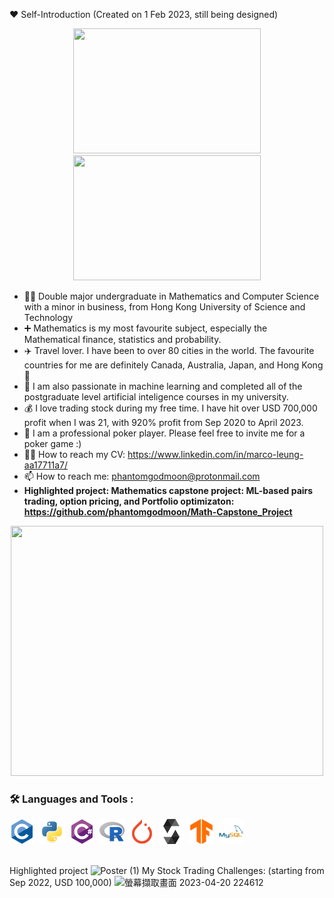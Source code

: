 ❤️ Self-Introduction (Created on 1 Feb 2023, still being designed)


<div id="header" align="center">
  <img src="https://www.telegraph.co.uk/content/dam/betting/Better-Collective/8-Classic.jpg" width="300" height="200"/>
  <img src="https://miro.medium.com/max/1400/1*L76A5gL6176UbMgn7q4Ybg.jpeg" width="300" height="200"/>
</div>

- 🧑‍🎓 Double major undergraduate in Mathematics and Computer Science with a minor in business, from Hong Kong University of Science and Technology
- ➕ Mathematics is my most favourite subject, especially the Mathematical finance, statistics and probability. 
- ✈️ Travel lover. I have been to over 80 cities in the world. The favourite countries for me are definitely Canada, Australia, Japan, and Hong Kong 🥰
- 🤖 I am also passionate in machine learning and completed all of the postgraduate level artificial inteligence courses in my university.
- 💰 I love trading stock during my free time. I have hit over USD 700,000 profit when I was 21, with 920% profit from Sep 2020 to April 2023.
- 🎲 I am a professional poker player. Please feel free to invite me for a poker game :)
- 👨‍💼 How to reach my CV: https://www.linkedin.com/in/marco-leung-aa17711a7/
- 📫 How to reach me: phantomgodmoon@protonmail.com
- <b>Highlighted project: Mathematics capstone project: ML-based pairs trading, option pricing, and Portfolio optimizaton: https://github.com/phantomgodmoon/Math-Capstone_Project </b>


<div id="header" align="center">
  <img src="https://media.cntraveler.com/photos/56cb8369b19e7d9b785203a5/master/w_2048,h_1536,c_limit/Beautiful-Canada-Stanley-Park.jpg" width="500" height="400"/>
</div>

### :hammer_and_wrench: Languages and Tools :
<div>
  <img src="https://raw.githubusercontent.com/devicons/devicon/1119b9f84c0290e0f0b38982099a2bd027a48bf1/icons/c/c-original.svg" title="C" alt="C" width="40" height="40"/>&nbsp;
  <img src="https://raw.githubusercontent.com/devicons/devicon/1119b9f84c0290e0f0b38982099a2bd027a48bf1/icons/python/python-original.svg"  title="Python" alt="Python" width="40" height="40"/>&nbsp;
  <img src="https://raw.githubusercontent.com/devicons/devicon/1119b9f84c0290e0f0b38982099a2bd027a48bf1/icons/csharp/csharp-original.svg" title="Csharp" alt="Csharp" width="40" height="40"/>&nbsp;
  <img src="https://raw.githubusercontent.com/devicons/devicon/1119b9f84c0290e0f0b38982099a2bd027a48bf1/icons/r/r-original.svg" title="R" alt="R" width="40" height="40"/>&nbsp;
  <img src="https://raw.githubusercontent.com/devicons/devicon/1119b9f84c0290e0f0b38982099a2bd027a48bf1/icons/pytorch/pytorch-original.svg" title="Pytorch" alt="Pytorch" width="40" height="40"/>&nbsp;
  <img src="https://raw.githubusercontent.com/devicons/devicon/1119b9f84c0290e0f0b38982099a2bd027a48bf1/icons/solidity/solidity-original.svg" title="Solidity" alt="Solidity" width="40" height="40"/>&nbsp;
  <img src="https://raw.githubusercontent.com/devicons/devicon/1119b9f84c0290e0f0b38982099a2bd027a48bf1/icons/tensorflow/tensorflow-original.svg" title="Tensorflow" alt="Tensorflow" width="40" height="40"/>&nbsp;
  <img src="https://github.com/devicons/devicon/blob/master/icons/mysql/mysql-original-wordmark.svg" title="MySQL"  alt="MySQL" width="40" height="40"/>&nbsp;

  
  <a href="phantomgodmoon.github.io/Math-Capstone_Project/MATH_4999_ Leung Pak Hei.pdf"></a> <br>
  Highlighted project
  ![Poster (1)](https://user-images.githubusercontent.com/68416360/233400456-fd1ecd04-074c-4399-8609-4b14d2a0bff8.png)
  My Stock Trading Challenges: (starting from Sep 2022, USD 100,000)
  ![螢幕擷取畫面 2023-04-20 224612](https://user-images.githubusercontent.com/68416360/233403173-e0452fe5-c684-495c-9664-9b11e4ca1e63.png)
  

